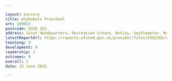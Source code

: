 ```yaml
---

layout: nursery
title: Alphabets Preschool
urn: 109823
postcode: SO30 2ES
address: Scout Headquarters, Recreation Ground, Botley, Southampton, Hampshire, SO30 2ES
latestReportUrl: https://reports.ofsted.gov.uk/provider/files/2492365/urn/109823.pdf
teaching: 0
development: 0
leadership: 2
outcomes: 0
overall: 2
date: 15 June 2015

---
```


